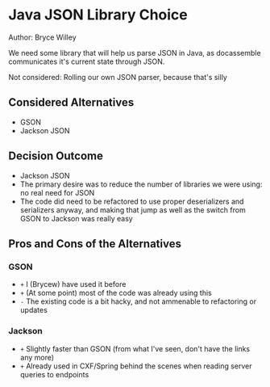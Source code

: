 # Java JSON Library Choice

Author: Bryce Willey

We need some library that will help us parse JSON in Java, as
docassemble communicates it's current state through JSON.

Not considered: Rolling our own JSON parser, because that's silly

## Considered Alternatives

* GSON
* Jackson JSON 

## Decision Outcome

* Jackson JSON 
* The primary desire was to reduce the number of libraries we were using: no real need for JSON
* The code did need to be refactored to use proper deserializers and serializers anyway, and
  making that jump as well as the switch from GSON to Jackson was really easy  

## Pros and Cons of the Alternatives <!-- optional -->

### GSON 

* `+` I (Brycew) have used it before 
* `+` (At some point) most of the code was already using this
* `-` The existing code is a bit hacky, and not ammenable to refactoring or updates

### Jackson 

* `+` Slightly faster than GSON (from what I've seen, don't have the links any more) 
* `+` Already used in CXF/Spring behind the scenes when reading server queries to endpoints

